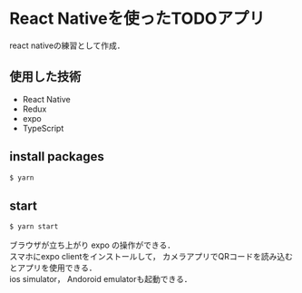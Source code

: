 # React Nativeを使ったTODOアプリ
react nativeの練習として作成．

## 使用した技術
- React Native
- Redux
- expo
- TypeScript

## install packages
```sh
$ yarn
```

## start
```sh
$ yarn start
```
ブラウザが立ち上がり expo の操作ができる．  
スマホにexpo clientをインストールして， カメラアプリでQRコードを読み込むとアプリを使用できる．  
ios simulator， Andoroid emulatorも起動できる．
